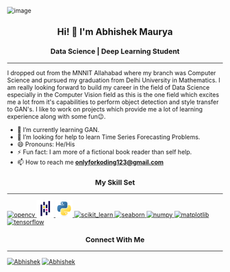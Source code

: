 ![image](https://user-images.githubusercontent.com/77848178/163581892-66cd3774-6ed8-47f4-ae71-6b5efaedf5e3.png)

<h2 align='center'>Hi! 🙏 I'm Abhishek Maurya</h2>
<h3 align='center'>Data Science | Deep Learning Student</h3>
<hr>
I dropped out from the MNNIT Allahabad where my branch was Computer Science and pursued my graduation from Delhi University in Mathematics.
I am really looking forward to build my career in the field of Data Science especially in the Computer Vision field as this is the one field which excites me a lot from it's capabilities to perform object detection and style transfer to GAN's. I like to work on projects which provide me a lot of learning experience along with some fun😉.


- 🌱 I’m currently learning GAN.
- 🤔 I’m looking for help to learn Time Series Forecasting Problems.
- 😄 Pronouns: He/His
- ⚡ Fun fact: I am more of a fictional book reader than self help.
- 📫 How to reach me **onlyforkoding123@gmail.com**

<h3 align='center'>My Skill Set</h2>
<hr>
<p align="left">
<a href="https://opencv.org/" target="_blank" rel="noreferrer"> 
  <img src="https://www.vectorlogo.zone/logos/opencv/opencv-icon.svg" alt="opencv" width="40" height="40"/> 
</a> 
<a href="https://pandas.pydata.org/" target="_blank" rel="noreferrer">
  <img src="https://raw.githubusercontent.com/devicons/devicon/2ae2a900d2f041da66e950e4d48052658d850630/icons/pandas/pandas-original.svg" alt="pandas" width="40" height="40"/> 
</a>
<a href="https://www.python.org" target="_blank" rel="noreferrer"> 
  <img src="https://raw.githubusercontent.com/devicons/devicon/master/icons/python/python-original.svg" alt="python" width="40" height="40"/> 
</a>
<a href="https://scikit-learn.org/" target="_blank" rel="noreferrer"> 
  <img src="https://upload.wikimedia.org/wikipedia/commons/0/05/Scikit_learn_logo_small.svg" alt="scikit_learn" width="40" height="40"/>
</a>
<a href="https://seaborn.pydata.org/" target="_blank" rel="noreferrer">
  <img src="https://seaborn.pydata.org/_images/logo-mark-lightbg.svg" alt="seaborn" width="40" height="40"/>
</a> 
<a href="https://numpy.org/" target="_blank" rel="noreferrer">
  <img src="https://numpy.org/images/logo.svg" alt="numpy" width="40" height="40"/>
</a> 
<a href="https://matplotlib.org/" target="_blank" rel="noreferrer">
  <img src="https://matplotlib.org/_static/images/logo2.svg" alt="matplotlib" width="40" height="40"/>
</a> 
<a href="https://www.tensorflow.org" target="_blank" rel="noreferrer">
  <img src="https://www.vectorlogo.zone/logos/tensorflow/tensorflow-icon.svg" alt="tensorflow" width="40" height="40"/>
</a>
</p>


<h3 align="center">Connect With Me</h3>
<hr>
<p align="left">
<a href="https://www.kaggle.com/abhishek123maurya" target="blank"><img align="center" src="https://raw.githubusercontent.com/rahuldkjain/github-profile-readme-generator/master/src/images/icons/Social/linked-in-alt.svg" alt="Abhishek" height="30" width="40" /></a>
<a href="https://www.kaggle.com/abhishek123maurya" target="blank"><img align="center" src="https://raw.githubusercontent.com/rahuldkjain/github-profile-readme-generator/master/src/images/icons/Social/kaggle.svg" alt="Abhishek" height="30" width="40" /></a>
</p>
